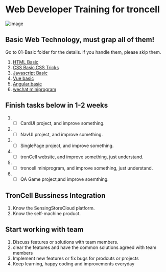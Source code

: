 # Web Developer Training for troncell

![image](https://user-images.githubusercontent.com/3402267/163093340-de3e440f-ba5d-4e27-bb9f-81ee198c71cf.png)

## Basic Web Technology, must grap all of them! 

Go to 01-Basic folder for the details. if you handle them, please skip them.
  1. [HTML Basic](https://developer.mozilla.org/en-US/docs/Web/Tutorials)
  2. [CSS Basic](https://developer.mozilla.org/en-US/docs/Learn/CSS/First_steps/Getting_started),[CSS Tricks](https://css-tricks.com/)
  3. [Javascript Basic](https://javascript.info)
  4. [Vue basic](https://vuejs.org/tutorial/)
  5. [Angular basic](https://angular.io/)
  6. [wechat miniprogram](https://developers.weixin.qq.com/miniprogram/dev/framework/)

## Finish tasks below in 1-2 weeks
  1. - [ ] CardUI project, and improve something.
  2. - [ ] NavUI project, and improve something.
  3. - [ ] SinglePage project, and improve something.
  4. - [ ] tronCell website, and improve something, just understand.
  5. - [ ] troncell miniprogram, and improve something, just understand.
  6. - [ ] QA Game project,and improve soemthing.

## TronCell Bussiness Integration
  1. Know the SensingStoreCloud platform.
  2. Know the self-machine product.

## Start working with team
  1. Discuss features or solutions with team members.
  2. clear the features and have the common solutions agreed with team members
  3. Implement new features or fix bugs for prodcuts or projects
  4. Keep learning, happy coding and improvements everyday
